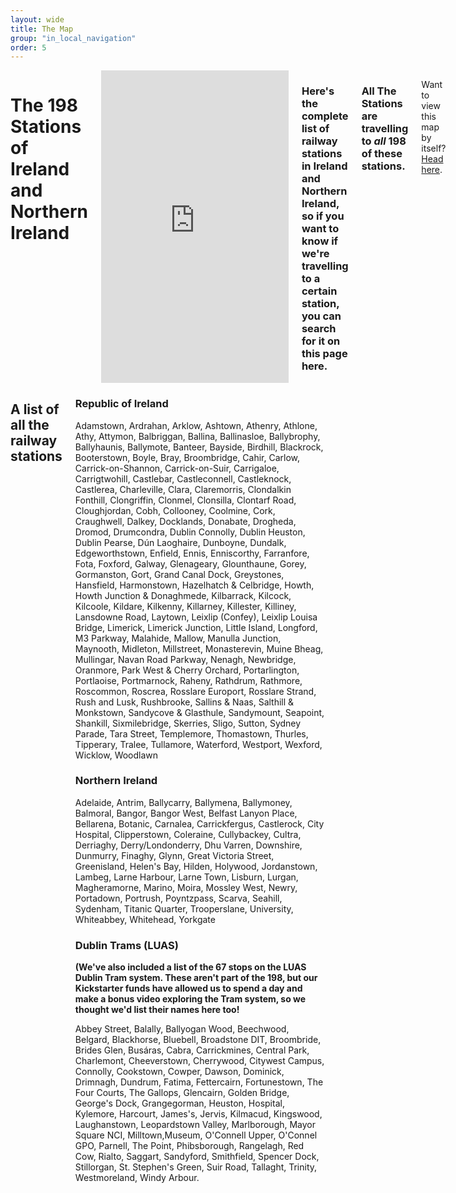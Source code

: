 ```yaml
---
layout: wide
title: The Map
group: "in_local_navigation"
order: 5
---
```

<div class="row padding-bottom-xlarge bgbox primary">
	<div class="columns medium-11 columns medium-push-1 padding-top-xlarge">
    <h1><strong>The 198 Stations</strong> of Ireland and Northern Ireland</h1>
		<iframe style="width:100%;height:500px; border:0;" src="http://www.allthestations.co.uk/map/allthestations-map.php"></iframe>
    <h3 class="lead">Here's the complete list of railway stations in Ireland and Northern Ireland, so if you want to know if we're travelling to a certain station, you can search for it on this page here.</h3>
         <h3 class="lead">All The Stations are travelling to <em>all</em> 198 of these stations.</h3>
		<p>Want to view this map by itself? <a href="http://www.allthestations.co.uk/map/">Head here</a>.</p>
  </div>
</div>

<div class="row padding-bottom-xlarge padding-top-xlarge">
	<div class="columns medium-10 columns medium-push-1 ">
				<h2>A list of all the railway stations</h2>
				<div class="col-md-8 col-md-offset-2 col-xs-10 col-xs-offset-1">
					<h3>Republic of Ireland</h3>
				  <p class="small">Adamstown, Ardrahan, Arklow, Ashtown, Athenry, Athlone, Athy, Attymon, Balbriggan, Ballina, Ballinasloe, Ballybrophy, Ballyhaunis, Ballymote, Banteer, Bayside, Birdhill, Blackrock, Booterstown, Boyle, Bray, Broombridge, Cahir, Carlow, Carrick-on-Shannon, Carrick-on-Suir, Carrigaloe, Carrigtwohill, Castlebar, Castleconnell, Castleknock, Castlerea, Charleville, Clara, Claremorris, Clondalkin Fonthill, Clongriffin, Clonmel, Clonsilla, Clontarf Road, Cloughjordan, Cobh, Collooney, Coolmine, Cork, Craughwell, Dalkey, Docklands, Donabate, Drogheda, Dromod, Drumcondra, Dublin Connolly, Dublin Heuston, Dublin Pearse, Dún Laoghaire, Dunboyne, Dundalk, Edgeworthstown, Enfield, Ennis, Enniscorthy, Farranfore, Fota, Foxford, Galway, Glenageary, Glounthaune, Gorey, Gormanston, Gort, Grand Canal Dock, Greystones, Hansfield, Harmonstown, Hazelhatch & Celbridge, Howth, Howth Junction & Donaghmede, Kilbarrack, Kilcock, Kilcoole, Kildare, Kilkenny, Killarney, Killester, Killiney, Lansdowne Road, Laytown, Leixlip (Confey), Leixlip Louisa Bridge, Limerick, Limerick Junction, Little Island, Longford, M3 Parkway, Malahide, Mallow, Manulla Junction, Maynooth, Midleton, Millstreet, Monasterevin, Muine Bheag, Mullingar, Navan Road Parkway, Nenagh, Newbridge, Oranmore, Park West & Cherry Orchard, Portarlington, Portlaoise, Portmarnock, Raheny, Rathdrum, Rathmore, Roscommon, Roscrea, Rosslare Europort, Rosslare Strand, Rush and Lusk, Rushbrooke, Sallins & Naas, Salthill & Monkstown, Sandycove & Glasthule, Sandymount, Seapoint, Shankill, Sixmilebridge, Skerries, Sligo, Sutton, Sydney Parade, Tara Street, Templemore, Thomastown, Thurles, Tipperary, Tralee, Tullamore, Waterford, Westport, Wexford, Wicklow, Woodlawn
</p>
<h3>Northern Ireland</h3><p class="small">Adelaide, Antrim, Ballycarry, Ballymena, Ballymoney, Balmoral, Bangor, Bangor West, Belfast Lanyon Place, Bellarena, Botanic, Carnalea, Carrickfergus, Castlerock, City Hospital, Clipperstown, Coleraine, Cullybackey, Cultra, Derriaghy, Derry/Londonderry, Dhu Varren, Downshire, Dunmurry, Finaghy, Glynn, Great Victoria Street, Greenisland, Helen's Bay, Hilden, Holywood, Jordanstown, Lambeg, Larne Harbour, Larne Town, Lisburn, Lurgan, Magheramorne, Marino, Moira, Mossley West, Newry, Portadown, Portrush, Poyntzpass, Scarva, Seahill, Sydenham, Titanic Quarter, Trooperslane, University, Whiteabbey, Whitehead, Yorkgate</p>
					
<h3>Dublin Trams (LUAS)</h3>
<p class="small"><strong>(We've also included a list of the 67 stops on the LUAS Dublin Tram system. These aren't part of the 198, but our Kickstarter funds have allowed us to spend a day and make a bonus video exploring the Tram system, so we thought we'd list their names here too!</strong></p>

<p class="small">Abbey Street, Balally, Ballyogan Wood, Beechwood, Belgard, Blackhorse, Bluebell, Broadstone DIT, Broombride, Brides Glen, Busáras, Cabra, Carrickmines, Central Park, Charlemont, Cheeverstown, Cherrywood, Citywest Campus, Connolly, Cookstown, Cowper, Dawson, Dominick, Drimnagh, Dundrum, Fatima, Fettercairn, Fortunestown, The Four Courts, The Gallops, Glencairn, Golden Bridge, George's Dock, Grangegorman, Heuston, Hospital, Kylemore, Harcourt, James's, Jervis, Kilmacud, Kingswood, Laughanstown, Leopardstown Valley, Marlborough, Mayor Square NCI, Milltown,Museum, O'Connell Upper, O'Connel GPO, Parnell, The Point, Phibsborough, Rangelagh, Red Cow, Rialto, Saggart, Sandyford, Smithfield, Spencer Dock, Stillorgan, St. Stephen's Green, Suir Road, Tallaght, Trinity, Westmoreland, Windy Arbour.</p>
		      </div>
		</div>
	</div>
